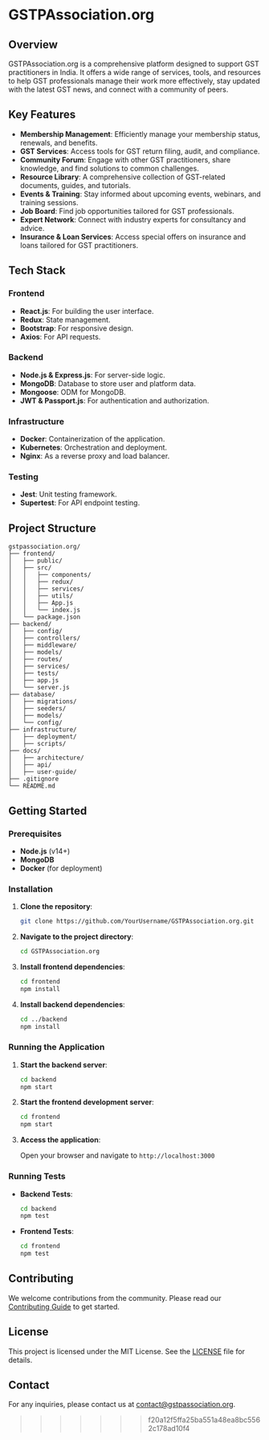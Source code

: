# **GSTPAssociation.org**

## **Overview**

GSTPAssociation.org is a comprehensive platform designed to support GST practitioners in India. It offers a wide range of services, tools, and resources to help GST professionals manage their work more effectively, stay updated with the latest GST news, and connect with a community of peers.

## **Key Features**

- **Membership Management**: Efficiently manage your membership status, renewals, and benefits.
- **GST Services**: Access tools for GST return filing, audit, and compliance.
- **Community Forum**: Engage with other GST practitioners, share knowledge, and find solutions to common challenges.
- **Resource Library**: A comprehensive collection of GST-related documents, guides, and tutorials.
- **Events & Training**: Stay informed about upcoming events, webinars, and training sessions.
- **Job Board**: Find job opportunities tailored for GST professionals.
- **Expert Network**: Connect with industry experts for consultancy and advice.
- **Insurance & Loan Services**: Access special offers on insurance and loans tailored for GST practitioners.

## **Tech Stack**

### **Frontend**
- **React.js**: For building the user interface.
- **Redux**: State management.
- **Bootstrap**: For responsive design.
- **Axios**: For API requests.

### **Backend**
- **Node.js & Express.js**: For server-side logic.
- **MongoDB**: Database to store user and platform data.
- **Mongoose**: ODM for MongoDB.
- **JWT & Passport.js**: For authentication and authorization.

### **Infrastructure**
- **Docker**: Containerization of the application.
- **Kubernetes**: Orchestration and deployment.
- **Nginx**: As a reverse proxy and load balancer.

### **Testing**
- **Jest**: Unit testing framework.
- **Supertest**: For API endpoint testing.

## **Project Structure**

```
gstpassociation.org/
├── frontend/
│   ├── public/
│   ├── src/
│   │   ├── components/
│   │   ├── redux/
│   │   ├── services/
│   │   ├── utils/
│   │   ├── App.js
│   │   └── index.js
│   └── package.json
├── backend/
│   ├── config/
│   ├── controllers/
│   ├── middleware/
│   ├── models/
│   ├── routes/
│   ├── services/
│   ├── tests/
│   ├── app.js
│   └── server.js
├── database/
│   ├── migrations/
│   ├── seeders/
│   ├── models/
│   └── config/
├── infrastructure/
│   ├── deployment/
│   ├── scripts/
├── docs/
│   ├── architecture/
│   ├── api/
│   ├── user-guide/
├── .gitignore
└── README.md
```

## **Getting Started**

### **Prerequisites**
- **Node.js** (v14+)
- **MongoDB**
- **Docker** (for deployment)

### **Installation**

1. **Clone the repository**:

   ```bash
   git clone https://github.com/YourUsername/GSTPAssociation.org.git
   ```

2. **Navigate to the project directory**:

   ```bash
   cd GSTPAssociation.org
   ```

3. **Install frontend dependencies**:

   ```bash
   cd frontend
   npm install
   ```

4. **Install backend dependencies**:

   ```bash
   cd ../backend
   npm install
   ```

### **Running the Application**

1. **Start the backend server**:

   ```bash
   cd backend
   npm start
   ```

2. **Start the frontend development server**:

   ```bash
   cd frontend
   npm start
   ```

3. **Access the application**:

   Open your browser and navigate to `http://localhost:3000`

### **Running Tests**

- **Backend Tests**:

  ```bash
  cd backend
  npm test
  ```

- **Frontend Tests**:

  ```bash
  cd frontend
  npm test
  ```

## **Contributing**

We welcome contributions from the community. Please read our [Contributing Guide](docs/contributing.md) to get started.

## **License**

This project is licensed under the MIT License. See the [LICENSE](LICENSE) file for details.

## **Contact**

For any inquiries, please contact us at [contact@gstpassociation.org](mailto:contact@gstpassociation.org).

>>>>>>> f20a12f5ffa25ba551a48ea8bc5562c178ad10f4
